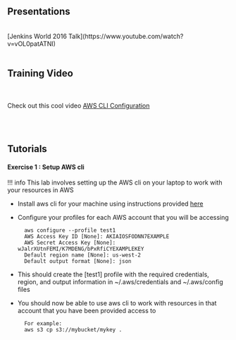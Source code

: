 ## Presentations

</br>
[Jenkins World 2016 Talk](https://www.youtube.com/watch?v=vOL0patATNI)
</br></br>

## Training Video
</br></br>
Check out this cool video [AWS CLI Configuration](https://www.youtube.com/watch?v=g0WJsKrXtoQ&feature=youtu.be)

</br></br>

## Tutorials

#### Exercise 1 : Setup AWS cli

!!! info
    This lab involves setting up the AWS cli on your laptop to work with your resources in AWS


* Install aws cli for your machine using instructions provided [here](https://docs.aws.amazon.com/cli/latest/userguide/install-macos.html)
* Configure your profiles for each AWS account that you will be accessing

        aws configure --profile test1
        AWS Access Key ID [None]: AKIAIOSFODNN7EXAMPLE
        AWS Secret Access Key [None]: wJalrXUtnFEMI/K7MDENG/bPxRfiCYEXAMPLEKEY
        Default region name [None]: us-west-2
        Default output format [None]: json

* This should create the [test1] profile with the required credentials, region, and output information in ~/.aws/credentials and ~/.aws/config files
* You should now be able to use aws cli to work with resources in that account that you have been provided access to

        For example:
        aws s3 cp s3://mybucket/mykey .
